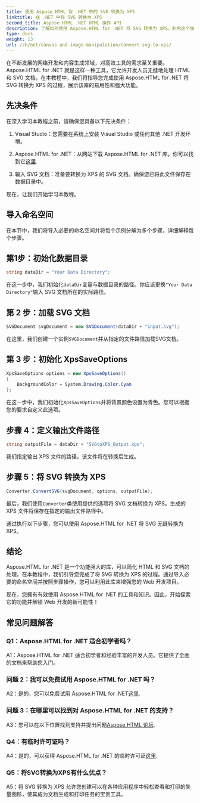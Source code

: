 ```yaml
---
title: 使用 Aspose.HTML 将 .NET 中的 SVG 转换为 XPS
linktitle: 在 .NET 中将 SVG 转换为 XPS
second_title: Aspose.HTML .NET HTML 操作 API
description: 了解如何使用 Aspose.HTML for .NET 将 SVG 转换为 XPS。利用这个强大的库促进您的 Web 开发。
type: docs
weight: 13
url: /zh/net/canvas-and-image-manipulation/convert-svg-to-xps/
---
```


在不断发展的网络开发和内容生成领域，对高效工具的需求至关重要。 Aspose.HTML for .NET 就是这样一种工具，它允许开发人员无缝地处理 HTML 和 SVG 文档。在本教程中，我们将指导您完成使用 Aspose.HTML for .NET 将 SVG 转换为 XPS 的过程，展示该库的易用性和强大功能。

## 先决条件

在深入学习本教程之前，请确保您具备以下先决条件：

1. Visual Studio：您需要在系统上安装 Visual Studio 或任何其他 .NET 开发环境。

2.  Aspose.HTML for .NET：从网站下载 Aspose.HTML for .NET 库。你可以找到它[这里](https://releases.aspose.com/html/net/).

3. 输入 SVG 文档：准备要转换为 XPS 的 SVG 文档。确保您已将此文件保存在数据目录中。

现在，让我们开始学习本教程。

## 导入命名空间

在本节中，我们将导入必要的命名空间并将每个示例分解为多个步骤，详细解释每个步骤。

## 第1步：初始化数据目录

```csharp
string dataDir = "Your Data Directory";
```

在这一步中，我们初始化`dataDir`变量与数据目录的路径。你应该更换`"Your Data Directory"`输入 SVG 文档所在的实际路径。

## 第 2 步：加载 SVG 文档

```csharp
SVGDocument svgDocument = new SVGDocument(dataDir + "input.svg");
```

在这里，我们创建一个实例`SVGDocument`并从指定的文件路径加载SVG文档。

## 第 3 步：初始化 XpsSaveOptions

```csharp
XpsSaveOptions options = new XpsSaveOptions()
{
    BackgroundColor = System.Drawing.Color.Cyan
};
```

在这一步中，我们初始化`XpsSaveOptions`并将背景颜色设置为青色。您可以根据您的要求自定义此选项。

## 步骤 4：定义输出文件路径

```csharp
string outputFile = dataDir + "SVGtoXPS_Output.xps";
```

我们指定输出 XPS 文件的路径，该文件将在转换后生成。

## 步骤 5：将 SVG 转换为 XPS

```csharp
Converter.ConvertSVG(svgDocument, options, outputFile);
```

最后，我们使用`Converter`类使用提供的选项将 SVG 文档转换为 XPS。生成的 XPS 文件将保存在指定的输出文件路径中。

通过执行以下步骤，您可以使用 Aspose.HTML for .NET 将 SVG 无缝转换为 XPS。

## 结论

Aspose.HTML for .NET 是一个功能强大的库，可以简化 HTML 和 SVG 文档的处理。在本教程中，我们引导您完成了将 SVG 转换为 XPS 的过程。通过导入必要的命名空间并按照步骤操作，您可以利用此库来增强您的 Web 开发项目。

现在，您拥有有效使用 Aspose.HTML for .NET 的工具和知识。因此，开始探索它的功能并解锁 Web 开发的新可能性！

## 常见问题解答

### Q1：Aspose.HTML for .NET 适合初学者吗？

A1：Aspose.HTML for .NET 适合初学者和经验丰富的开发人员。它提供了全面的文档来帮助您入门。

### 问题 2：我可以免费试用 Aspose.HTML for .NET 吗？

 A2：是的，您可以免费试用 Aspose.HTML for .NET[这里](https://releases.aspose.com/).

### 问题 3：在哪里可以找到对 Aspose.HTML for .NET 的支持？

 A3：您可以在以下位置找到支持并提出问题[Aspose.HTML 论坛](https://forum.aspose.com/).

### Q4：有临时许可证吗？

 A4：是的，可以获得 Aspose.HTML for .NET 的临时许可证[这里](https://purchase.aspose.com/temporary-license/).

### Q5：将SVG转换为XPS有什么优点？

A5：将 SVG 转换为 XPS 允许您创建可以在各种应用程序中轻松查看和打印的矢量图形，使其成为文档生成和打印任务的宝贵工具。